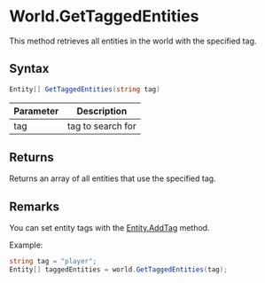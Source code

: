# World.GetTaggedEntities

This method retrieves all entities in the world with the specified tag.

## Syntax

```csharp
Entity[] GetTaggedEntities(string tag)
```

| Parameter | Description |
|---|---|
| tag | tag to search for |

## Returns

Returns an array of all entities that use the specified tag.

## Remarks

You can set entity tags with the [Entity.AddTag](Entity_AddTag.md) method.

Example:

```csharp
string tag = "player";
Entity[] taggedEntities = world.GetTaggedEntities(tag);
```